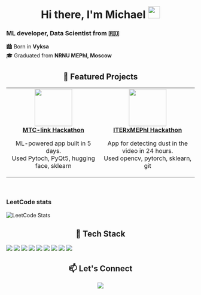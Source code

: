 <!-- README.md -->

<h1 align="center">Hi there, I'm Michael</a> 
<img src="https://github.com/blackcater/blackcater/raw/main/images/Hi.gif" height="32"/></h1>
<h3 align="left"> ML developer, Data Scientist from 🇷🇺</h3>

<p align="left">
   🏙️ Born in <strong>Vyksa</strong><br/>
  🎓 Graduated from <strong>NRNU MEPhI, Moscow</strong><br/>
</p>

<h2 align="center">🚀 Featured Projects</h2>

<div align="center">

  <table>
    <tr>
      <td align="center" width="300">
        <a href="https://github.com/DrozdovMK/MTC-link-hackathon" target="_blank">
          <img src="https://media.giphy.com/media/3ohzdIuqJoo8QdKlnW/giphy.gif" width="100"/><br/>
          <strong>MTC-link Hackathon</strong>
        </a>
        <p>
          ML-powered app built in 5 days.<br/>
          Used Pytoch, PyQt5, hugging face, sklearn
        </p>
      </td>
      <td align="center" width="300">
        <a href="https://github.com/DrozdovMK/Tokodust" target="_blank">
          <img src="https://media.giphy.com/media/3ohzdIuqJoo8QdKlnW/giphy.gif" width="100"/><br/>
          <strong>ITERxMEPhI Hackathon</strong>
        </a>
        <p>
          App for detecting dust in the video in 24 hours.<br/>
          Used opencv, pytorch, sklearn, git
        </p>
    </tr>
    
  </table>

</div>


<br/>
<h3 align="left"> LeetCode stats</h3>

![LeetCode Stats](https://leetcard.jacoblin.cool/drzd?theme=light&font=Noto%20Sans%20Tagalog)
<br/>

<h2 align="center">🚀 Tech Stack</h2>
<p align="left">
  <img src="https://img.shields.io/badge/Python-3776AB?style=for-the-badge&logo=python&logoColor=white"/>
  <img src="https://img.shields.io/badge/PyTorch-EE4C2C?style=for-the-badge&logo=PyTorch&logoColor=white"/>
  <img src="https://img.shields.io/badge/TensorFlow-FF6F00?style=for-the-badge&logo=tensorflow&logoColor=white"/>
  <img src="https://img.shields.io/badge/scikit--learn-F7931E?style=for-the-badge&logo=scikit-learn&logoColor=white"/>
  <img src="https://img.shields.io/badge/OpenCV-5C3EE8?style=for-the-badge&logo=opencv&logoColor=white"/>
  <img src="https://img.shields.io/badge/SQL-4479A1?style=for-the-badge&logo=postgresql&logoColor=white"/>
  <img src="https://img.shields.io/badge/Linux-FCC624?style=for-the-badge&logo=linux&logoColor=black"/>
  <img src="https://img.shields.io/badge/Docker-2496ED?style=for-the-badge&logo=docker&logoColor=white"/>
  <img src="https://img.shields.io/badge/Git-F05032?style=for-the-badge&logo=git&logoColor=white"/>
</p>

<h2 align="center">📫 Let's Connect</h2>
<p align="center">
  <a href="mailto:drozzdovskiy01@gmail.com"><img src="https://img.shields.io/badge/Email-D14836?style=flat-square&logo=gmail&logoColor=white"/></a>
</p>
